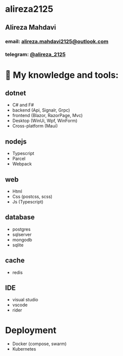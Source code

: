 # alireza2125
## Alireza Mahdavi
 ### email: alireza.mahdavi2125@outlook.com
 ### telegram: [@alireza_2125](https://t.me/alireza_2125)


# 🚀 My knowledge and tools:
 ## dotnet
  - C# and F#
  - backend (Api, Signalr, Grpc)
  - frontend (Blazor, RazorPage, Mvc)
  - Desktop (WinUi, Wpf, WinForm)
  - Cross-platform (Maui)

 ## nodejs
  - Typescript
  - Parcel
  - Webpack

 ## web
  - Html
  - Css (postcss, scss)
  - Js (Typescript)

 ## database
  - postgres
  - sqlserver
  - mongodb
  - sqlite

 ## cache
  - redis

 ## IDE
  - visual studio
  - vscode 
  - rider

 # Deployment
  - Docker (compose, swarm)
  - Kubernetes
  
